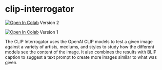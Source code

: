 # clip-interrogator

[![Open In Colab](https://colab.research.google.com/assets/colab-badge.svg)](https://colab.research.google.com/github/pharmapsychotic/clip-interrogator/blob/main/clip_interrogator.ipynb) Version 2

[![Open In Colab](https://colab.research.google.com/assets/colab-badge.svg)](https://colab.research.google.com/github/pharmapsychotic/clip-interrogator/blob/v1/clip_interrogator.ipynb) Version 1


The CLIP Interrogator uses the OpenAI CLIP models to test a given image against a variety of artists, mediums, and styles to study how the different models see the content of the image. It also combines the results with BLIP caption to suggest a text prompt to create more images similar to what was given.

